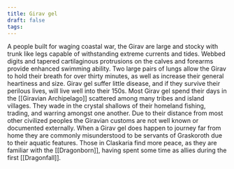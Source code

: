 ```yaml
---
title: Girav gel
draft: false
tags:
---
```

A people built for waging coastal war, the Girav are large and stocky with trunk like legs capable of withstanding extreme currents and tides. Webbed digits and tapered cartilaginous protrusions on the calves and forearms provide enhanced swimming ability. Two large pairs of lungs allow the Girav to hold their breath for over thirty minutes, as well as increase their general heartiness and size. Girav gel suffer little disease, and if they survive their perilous lives, will live well into their 150s. 
Most Girav gel spend their days in the [[Giravian Archipelago]] scattered among many tribes and island villages. They wade in the crystal shallows of their homeland fishing, trading, and warring amongst one another. Due to their distance from most other civilized peoples the Giravian customs are not well known or documented externally. When a Girav gel does happen to journey far from home they are commonly misunderstood to be servants of Graskoroth due to their aquatic features. Those in Claskaria find more peace, as they are familiar with the [[Dragonborn]], having spent some time as allies during the first [[Dragonfall]].